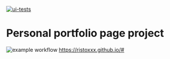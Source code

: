 [![ui-tests](https://github.com/ristoxxx/ristoxxx.github.io/actions/workflows/tests.yml/badge.svg)](https://github.com/ristoxxx/ristoxxx.github.io/actions/workflows/tests.yml)  
# Personal portfolio page project  
![example workflow](https://github.com/github/docs/actions/workflows/main.yml/badge.svg)
https://ristoxxx.github.io/#
